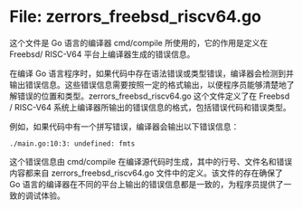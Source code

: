 # File: zerrors_freebsd_riscv64.go

这个文件是 Go 语言的编译器 cmd/compile 所使用的，它的作用是定义在 Freebsd/ RISC-V64 平台上编译器生成的错误信息。

在编译 Go 语言程序时，如果代码中存在语法错误或类型错误，编译器会检测到并输出错误信息。这些错误信息需要按照一定的格式输出，以便程序员能够清楚地了解错误的位置和类型。zerrors_freebsd_riscv64.go 这个文件定义了在 Freebsd / RISC-V64 系统上编译器所输出的错误信息的格式，包括错误代码和错误类型。

例如，如果代码中有一个拼写错误，编译器会输出以下错误信息：

```
./main.go:10:3: undefined: fmts
```

这个错误信息由 cmd/compile 在编译源代码时生成，其中的行号、文件名和错误内容都来自 zerrors_freebsd_riscv64.go 文件中的定义。该文件的存在确保了 Go 语言的编译器在不同的平台上输出的错误信息都是一致的，为程序员提供了一致的调试体验。

